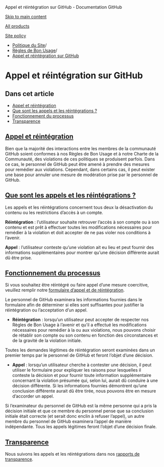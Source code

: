 Appel et réintégration sur GitHub - Documentation GitHub

[Skip to main content](#main-content)

[All products](/fr)

[Site policy](/site-policy)

* [Politique du Site](/fr/site-policy)/
* [Règles de Bon Usage](/fr/site-policy/acceptable-use-policies)/
* [Appel et réintégration sur GitHub](/fr/site-policy/acceptable-use-policies/github-appeal-and-reinstatement)

Appel et réintégration sur GitHub
==========

Dans cet article
----------

* [Appel et réintégration](#appeal-and-reinstatement)
* [Que sont les appels et les réintégrations ?](#what-are-appeals-and-reinstatements)
* [Fonctionnement du processus](#how-this-works)
* [Transparence](#transparency)

[Appel et réintégration](#appeal-and-reinstatement)
----------

Bien que la majorité des interactions entre les membres de la communauté GitHub soient conformes à nos Règles de Bon Usage et à notre Charte de la Communauté, des violations de ces politiques se produisent parfois. Dans ce cas, le personnel de GitHub peut être amené à prendre des mesures pour remédier aux violations. Cependant, dans certains cas, il peut exister une base pour annuler une mesure de modération prise par le personnel de GitHub.

[Que sont les appels et les réintégrations ?](#what-are-appeals-and-reinstatements)
----------

Les appels et les réintégrations concernent tous deux la désactivation du contenu ou les restrictions d’accès à un compte.

**Réintégration** : l’utilisateur souhaite retrouver l’accès à son compte ou à son contenu et est prêt à effectuer toutes les modifications nécessaires pour remédier à la violation et doit accepter de ne pas violer nos conditions à l’avenir.

**Appel** : l’utilisateur conteste qu’une violation ait eu lieu et peut fournir des informations supplémentaires pour montrer qu’une décision différente aurait dû être prise.

[Fonctionnement du processus](#how-this-works)
----------

Si vous souhaitez être réintégré ou faire appel d’une mesure coercitive, veuillez remplir notre [formulaire d’appel et de réintégration](https://support.github.com/contact/reinstatement).

Le personnel de GitHub examinera les informations fournies dans le formulaire afin de déterminer si elles sont suffisantes pour justifier la réintégration ou l’acceptation d’un appel.

* **Réintégration** : lorsqu’un utilisateur peut accepter de respecter nos Règles de Bon Usage à l’avenir et qu’il a effectué les modifications nécessaires pour remédier à la ou aux violations, nous pouvons choisir de rétablir son compte ou son contenu en fonction des circonstances et de la gravité de la violation initiale.

Toutes les demandes légitimes de réintégration seront examinées dans un premier temps par le personnel de GitHub et feront l’objet d’une décision.

* **Appel** : lorsqu’un utilisateur cherche à contester une décision, il peut utiliser le formulaire pour expliquer les raisons pour lesquelles il conteste la décision et pour fournir toute information supplémentaire concernant la violation présumée qui, selon lui, aurait dû conduire à une décision différente. Si les informations fournies démontrent qu’une conclusion différente aurait dû être tirée, nous pouvons être en mesure d’accorder un appel.

Si l’examinateur du personnel de GitHub est la même personne qui a pris la décision initiale et que ce membre du personnel pense que sa conclusion initiale était correcte (et serait donc enclin à refuser l’appel), un autre membre du personnel de GitHub examinera l’appel de manière indépendante. Tous les appels légitimes feront l’objet d’une décision finale.

[Transparence](#transparency)
----------

Nous suivons les appels et les réintégrations dans nos [rapports de transparence](https://github.blog/2022-01-27-2021-transparency-report/#Appeals_and_other_reinstatements).
